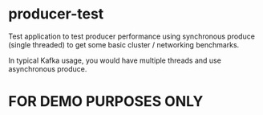 # producer-test

Test application to test producer performance using synchronous produce (single threaded) to get some basic cluster / networking benchmarks.

In typical Kafka usage, you would have multiple threads and use asynchronous produce.

# FOR DEMO PURPOSES ONLY

